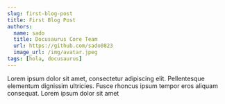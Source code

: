 ```yaml
---
slug: first-blog-post
title: First Blog Post
authors:
  name: sado
  title: Docusaurus Core Team
  url: https://github.com/sado0823
  image_url: /img/avatar.jpeg
tags: [hola, docusaurus]
---
```


Lorem ipsum dolor sit amet, consectetur adipiscing elit. Pellentesque elementum dignissim ultricies. Fusce rhoncus ipsum tempor eros aliquam consequat. Lorem ipsum dolor sit amet

